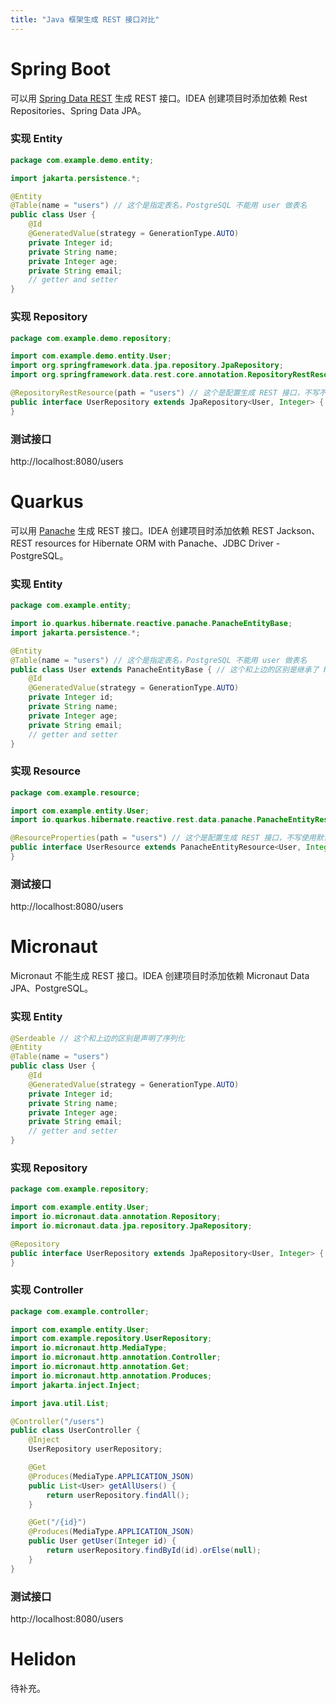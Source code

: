 ```yaml
---
title: "Java 框架生成 REST 接口对比"
---
```



# Spring Boot
可以用 [Spring Data REST](https://github.com/spring-projects/spring-data-rest) 生成 REST 接口。IDEA 创建项目时添加依赖 Rest Repositories、Spring Data JPA。
### 实现 Entity
```java
package com.example.demo.entity;

import jakarta.persistence.*;

@Entity
@Table(name = "users") // 这个是指定表名，PostgreSQL 不能用 user 做表名
public class User {
    @Id
    @GeneratedValue(strategy = GenerationType.AUTO)
    private Integer id;
    private String name;
    private Integer age;
    private String email;
    // getter and setter
}

```
### 实现 Repository
```java
package com.example.demo.repository;

import com.example.demo.entity.User;
import org.springframework.data.jpa.repository.JpaRepository;
import org.springframework.data.rest.core.annotation.RepositoryRestResource;

@RepositoryRestResource(path = "users") // 这个是配置生成 REST 接口，不写不生成
public interface UserRepository extends JpaRepository<User, Integer> {
}
```
### 测试接口
http://localhost:8080/users

# Quarkus
可以用 [Panache](https://cn.quarkus.io/guides/rest-data-panache) 生成 REST 接口。IDEA 创建项目时添加依赖 REST Jackson、REST resources for Hibernate ORM with Panache、JDBC Driver - PostgreSQL。
### 实现 Entity
```java
package com.example.entity;

import io.quarkus.hibernate.reactive.panache.PanacheEntityBase;
import jakarta.persistence.*;

@Entity
@Table(name = "users") // 这个是指定表名，PostgreSQL 不能用 user 做表名
public class User extends PanacheEntityBase { // 这个和上边的区别是继承了 PanacheEntityBase
    @Id
    @GeneratedValue(strategy = GenerationType.AUTO)
    private Integer id;
    private String name;
    private Integer age;
    private String email;
    // getter and setter
}
```
### 实现 Resource
```java
package com.example.resource;

import com.example.entity.User;
import io.quarkus.hibernate.reactive.rest.data.panache.PanacheEntityResource;

@ResourceProperties(path = "users") // 这个是配置生成 REST 接口，不写使用默认配置生成
public interface UserResource extends PanacheEntityResource<User, Integer> {
}
```
### 测试接口
http://localhost:8080/users

# Micronaut
Micronaut 不能生成 REST 接口。IDEA 创建项目时添加依赖 Micronaut Data JPA、PostgreSQL。
### 实现 Entity
```java
@Serdeable // 这个和上边的区别是声明了序列化
@Entity
@Table(name = "users")
public class User {
    @Id
    @GeneratedValue(strategy = GenerationType.AUTO)
    private Integer id;
    private String name;
    private Integer age;
    private String email;
    // getter and setter
}
```
### 实现 Repository
```java
package com.example.repository;

import com.example.entity.User;
import io.micronaut.data.annotation.Repository;
import io.micronaut.data.jpa.repository.JpaRepository;

@Repository
public interface UserRepository extends JpaRepository<User, Integer> {
}
```
### 实现 Controller
```java
package com.example.controller;

import com.example.entity.User;
import com.example.repository.UserRepository;
import io.micronaut.http.MediaType;
import io.micronaut.http.annotation.Controller;
import io.micronaut.http.annotation.Get;
import io.micronaut.http.annotation.Produces;
import jakarta.inject.Inject;

import java.util.List;

@Controller("/users")
public class UserController {
    @Inject
    UserRepository userRepository;

    @Get
    @Produces(MediaType.APPLICATION_JSON)
    public List<User> getAllUsers() {
        return userRepository.findAll();
    }

    @Get("/{id}")
    @Produces(MediaType.APPLICATION_JSON)
    public User getUser(Integer id) {
        return userRepository.findById(id).orElse(null);
    }
}
```
### 测试接口
http://localhost:8080/users


# Helidon
待补充。